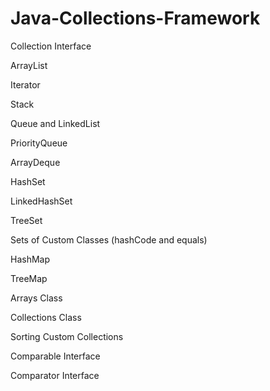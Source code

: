 # Java-Collections-Framework

Collection Interface

ArrayList

Iterator

Stack

Queue and LinkedList

PriorityQueue

ArrayDeque

HashSet

LinkedHashSet

TreeSet

Sets of Custom Classes (hashCode and equals)

HashMap

TreeMap

Arrays Class

Collections Class

Sorting Custom Collections

Comparable Interface

Comparator Interface
